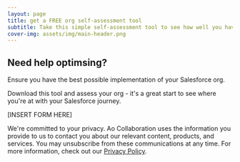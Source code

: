 ```yaml
---
layout: page
title: get a FREE org self-assessment tool
subtitle: Take this simple self-assessment tool to see how well you have implemented your Salesforce org.
cover-img: assets/img/main-header.png 
---
```


## Need help optimsing?
Ensure you have the best possible implementation of your Salesforce org.

Download this tool and assess your org - it's a great start to see where you're at with your Salesforce journey.


[INSERT FORM HERE]

We're committed to your privacy. Ao Collaboration uses the information you provide to us to contact you about our relevant content, products, and services. You may unsubscribe from these communications at any time. For more information, check out our [Privacy Policy](https://aocollab.tech/privacypolicy/).
